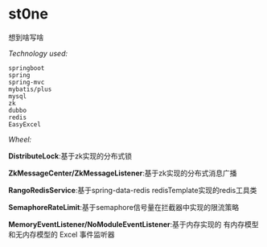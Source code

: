 # st0ne

想到啥写啥

_Technology used:_

    springboot 
    spring 
    spring-mvc 
    mybatis/plus 
    mysql 
    zk 
    dubbo 
    redis 
    EasyExcel

_Wheel:_

**DistributeLock**:基于zk实现的分布式锁

**ZkMessageCenter/ZkMessageListener**:基于zk实现的分布式消息广播

**RangoRedisService**:基于spring-data-redis redisTemplate实现的redis工具类

**SemaphoreRateLimit**:基于semaphore信号量在拦截器中实现的限流策略

**MemoryEventListener/NoModuleEventListener**:基于内存实现的 有内存模型和无内存模型的 Excel 事件监听器